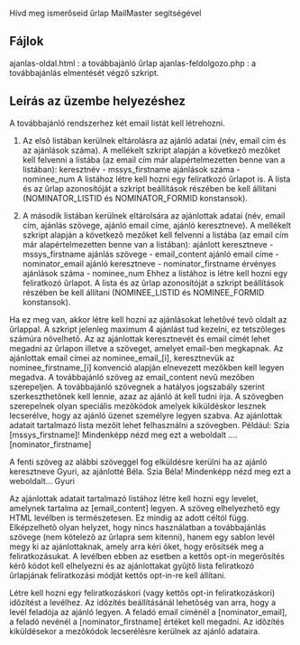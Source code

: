 Hívd meg ismerőseid űrlap MailMaster segítségével

## Fájlok
ajanlas-oldal.html : a továbbajánló űrlap
ajanlas-feldolgozo.php : a továbbajánlás elmentését végző szkript.

## Leírás az üzembe helyezéshez
A továbbajánló rendszerhez két email listát kell létrehozni. 
1. Az elsõ listában kerülnek eltárolásra az ajánló adatai (név, email cím és az ajánlások száma). 
A mellékelt szkript alapján a következõ mezõket kell felvenni a listába (az email cím már alapértelmezetten benne van a listában):
keresztnév - mssys_firstname
ajánlások száma - nominee_num
A listához létre kell hozni egy feliratkozó ûrlapot is. A lista és az ûrlap azonosítóját a szkript beállítások részében be kell állítani (NOMINATOR_LISTID és NOMINATOR_FORMID konstansok).

2. A második listában kerülnek eltárolsára az ajánlottak adatai (név, email cím, ajánlás szövege, ajánló email címe, ajánló keresztneve).
A mellékelt szkript alapján a következõ mezõket kell felvenni a listába (az email cím már alapértelmezetten benne van a listában):
ajánlott keresztneve - mssys_firstname
ajánlás szövege - email_content
ajánló email címe - nominator_email
ajánló keresztneve - nominator_firstname
érvényes ajánlások száma - nominee_num
Ehhez a listához is létre kell hozni egy feliratkozó ûrlapot. A lista és az ûrlap azonosítóját a szkript beállítások részében be kell állítani (NOMINEE_LISTID és NOMINEE_FORMID konstansok).

Ha ez meg van, akkor létre kell hozni az ajánlásokat lehetõvé tevõ oldalt az ûrlappal. A szkript jelenleg maximum 4 ajánlást tud kezelni, ez tetszõleges számúra növelhetõ.
Az az ajánlottak keresztnevét és email címét lehet megadni az ûrlapon illetve a szöveget, amelyet email-ben megkapnak.
Az ajánlottak email címei az nominee_email_[i], keresztnevük az nominee_firstname_[i] konvenció alapján elnevezett mezõkben kell legyen megadva.
A továbbajánló szöveg az email_content nevû mezõben szerepeljen. A továbbajánló szövegnek a hatályos jogszabály szerint szerkeszthetõnek kell lennie, azaz az ajánló át kell tudni írja.
A szövegben szerepelnek olyan speciális mezõkódok amelyek kiküldéskor lesznek lecserélve, hogy az ajánló üzenet személyre legyen szabva. Az ajánlottak adatait tartalmazó lista mezõit lehet felhasználni a szövegben.
Például: 
Szia [mssys_firstname]! 
Mindenképp nézd meg ezt a weboldalt .... 
[nominator_firstname]

A fenti szöveg az alábbi szöveggel fog elküldésre kerülni ha az ajánló keresztneve Gyuri, az ajánlotté Béla.
Szia Béla!
Mindenképp nézd meg ezt a weboldalt...
Gyuri

Az ajánlottak adatait tartalmazó listához létre kell hozni egy levelet, amelynek tartalma az [email_content] legyen. A szöveg elhelyezhetõ egy HTML levélben is természetesen. 
Ez mindig az adott céltól függ. Elképzelhetõ olyan helyzet, hogy nincs használatban a továbbajánlás szövege (nem kötelezõ az ûrlapra sem kitenni), hanem egy sablon levél megy ki az ajánlottaknak, amely arra kéri õket, hogy erõsítsék meg a feliratkozásukat. A levélben ebben az esetben a kettõs opt-in megerõsítés kérõ kódot kell elhelyezni és az ajánlottakat gyûjtõ lista feliratkozó ûrlapjának feliratkozási módját kettõs opt-in-re kell állítani.

Létre kell hozni egy feliratkozáskori (vagy kettõs opt-in feliratkozáskori) idõzítést a levélhez. Az idõzítés beállításánál lehetõség van arra, hogy a levél feladója az ajánló legyen. A feladó email címénél a [nominator_email], a feladó nevénél a [nominator_firstname] értéket kell megadni. Az idõzítés kiküldésekor a mezõkódok lecserélésre kerülnek az ajánló adataira.
